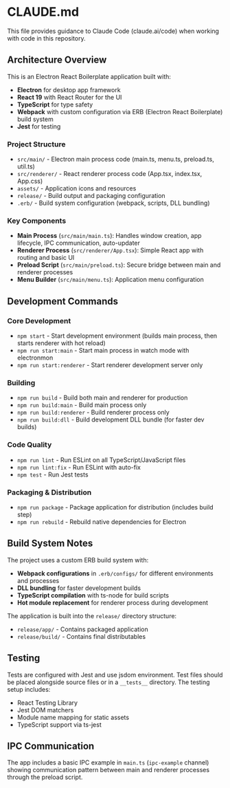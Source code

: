 # CLAUDE.md

This file provides guidance to Claude Code (claude.ai/code) when working with code in this repository.

## Architecture Overview

This is an Electron React Boilerplate application built with:
- **Electron** for desktop app framework
- **React 19** with React Router for the UI
- **TypeScript** for type safety
- **Webpack** with custom configuration via ERB (Electron React Boilerplate) build system
- **Jest** for testing

### Project Structure
- `src/main/` - Electron main process code (main.ts, menu.ts, preload.ts, util.ts)
- `src/renderer/` - React renderer process code (App.tsx, index.tsx, App.css)
- `assets/` - Application icons and resources
- `release/` - Build output and packaging configuration
- `.erb/` - Build system configuration (webpack, scripts, DLL bundling)

### Key Components
- **Main Process** (`src/main/main.ts`): Handles window creation, app lifecycle, IPC communication, auto-updater
- **Renderer Process** (`src/renderer/App.tsx`): Simple React app with routing and basic UI
- **Preload Script** (`src/main/preload.ts`): Secure bridge between main and renderer processes
- **Menu Builder** (`src/main/menu.ts`): Application menu configuration

## Development Commands

### Core Development
- `npm start` - Start development environment (builds main process, then starts renderer with hot reload)
- `npm run start:main` - Start main process in watch mode with electronmon
- `npm run start:renderer` - Start renderer development server only

### Building
- `npm run build` - Build both main and renderer for production
- `npm run build:main` - Build main process only
- `npm run build:renderer` - Build renderer process only
- `npm run build:dll` - Build development DLL bundle (for faster dev builds)

### Code Quality
- `npm run lint` - Run ESLint on all TypeScript/JavaScript files
- `npm run lint:fix` - Run ESLint with auto-fix
- `npm test` - Run Jest tests

### Packaging & Distribution
- `npm run package` - Package application for distribution (includes build step)
- `npm run rebuild` - Rebuild native dependencies for Electron

## Build System Notes

The project uses a custom ERB build system with:
- **Webpack configurations** in `.erb/configs/` for different environments and processes
- **DLL bundling** for faster development builds
- **TypeScript compilation** with ts-node for build scripts
- **Hot module replacement** for renderer process during development

The application is built into the `release/` directory structure:
- `release/app/` - Contains packaged application
- `release/build/` - Contains final distributables

## Testing

Tests are configured with Jest and use jsdom environment. Test files should be placed alongside source files or in a `__tests__` directory. The testing setup includes:
- React Testing Library
- Jest DOM matchers
- Module name mapping for static assets
- TypeScript support via ts-jest

## IPC Communication

The app includes a basic IPC example in `main.ts` (`ipc-example` channel) showing communication pattern between main and renderer processes through the preload script.